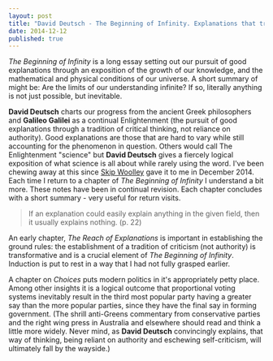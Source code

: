 ```yaml
---
layout: post
title: "David Deutsch - The Beginning of Infinity. Explanations that transform our World."
date: 2014-12-12
published: true
---
```





_The Beginning of Infinity_ is a long essay setting out our pursuit of good explanations through an exposition of the growth of our knowledge, and the mathematical and physical conditions of our universe. A short summary of might be: Are the limits of our understanding infinite?  If so, literally anything is not just possible, but inevitable.

**David Deutsch** charts our progress from the ancient Greek philosophers and **Galileo Galilei** as a continual Enlightenment (the pursuit of good explanations through a tradition of critical thinking, not reliance on authority).  Good explanations are those that are hard to vary while still accounting for the phenomenon in question.  Others would call The Enlightenment "science" but  **David Deutsch** gives a fiercely logical exposition of what science is all about while rarely using the word.  I've been chewing away at this since <a href="https://skiptonwoolleyresearch.wordpress.com/"> Skip Woolley</a> gave it to me in December 2014.  Each time I return to a chapter of _The Beginning of Infinity_ I understand a bit more.  These notes have been in continual revision.  Each chapter concludes with a short summary - very useful for return visits.  

>If an explanation could easily explain anything in the given field, then it usually explains nothing. (p. 22)

An early chapter, _The Reach of Explanations_ is important in establishing the ground rules: the establishment of a tradition of criticism (not authority) is transformative and is a crucial element of _The Beginning of Infinity_.  Induction is put to rest in a way that I had not fully grasped earlier.

A chapter on _Choices_ puts modern politics in it's appropriately petty place.  Among other insights it is a logical outcome that proportional voting systems inevitably result in the third most popular party having a greater say than the more popular parties, since they have the final say in forming government.  (The shrill anti-Greens commentary from conservative parties and the right wing press in Australia and elsewhere should read and think a little more widely.  Never mind, as **David Deutsch** convincingly explains, that way of thinking, being reliant on authority and eschewing self-criticism, will ultimately fall by the wayside.)  
